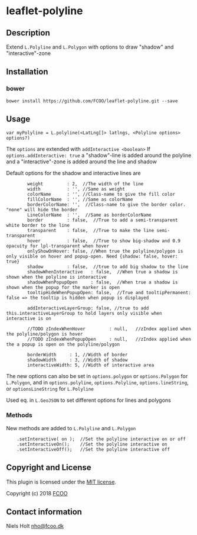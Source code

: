 # leaflet-polyline


## Description
Extend `L.Polyline` and `L.Polygon` with options to draw "shadow" and "interactive"-zone

## Installation
### bower
`bower install https://github.com/FCOO/leaflet-polyline.git --save`

## Usage
	var myPolyline = L.polyline(<LatLng[]> latlngs, <Polyline options> options?)

The `options` are extended with `addInteractive <boolean>` 
If `options.addInteractive: true` a "shadow"-line is added around the polyline and a "interactive"-zone is added around the line and shadow

Default options for the shadow and interactive lines are

            weight         : 2,  //The width of the line
            width          : '', //Same as weight
            colorName      : '', //Class-name to give the fill color
            fillColorName  : '', //Same as colorName
            borderColorName: '',  //Class-name to give the border color. "none" will hide the border
            LineColorName  : '',  //Same as borderColorName
            border         : false,  //True to add a semi-transparent white border to the line
            transparent    : false,  //True to make the line semi-transparent
            hover          : false,  //True to show big-shadow and 0.9 opacuity for lpl-transparent when hover
            onlyShowOnHover: false, //When true the polyline/polygon is only visible on hover and popup-open. Need {shadow: false, hover: true}
            shadow         : false,  //true to add big shadow to the line
            shadowWhenInteractive   : false,  //When true a shadow is shown when the polyline is interactive
            shadowWhenPopupOpen     : false,  //When true a shadow is shown when the popup for the marker is open
            tooltipHideWhenPopupOpen: false,  //True and tooltipPermanent: false => the tooltip is hidden when popup is displayed

            addInteractiveLayerGroup: false, //true to add this.interactiveLayerGroup to hold layers only visible when interactive is on

            //TODO zIndexWhenHover         : null,   //zIndex applied when the polyline/polygon is hover
            //TODO zIndexWhenPopupOpen     : null,   //zIndex applied when the a popup is open on the polyline/polygon

            borderWidth     : 1, //Width of border
            shadowWidth     : 3, //Width of shadow
            interactiveWidth: 5, //Width of interactive area

The new options can also be set in 
`options.polygon` or `options.Polygon` for `L.Polygon`, 
and in
`options.polyline`, `options.Polyline`, `options.lineString`, or `optionsLineString` for `L.Polyline`
 
Used eq. in `L.GeoJSON` to set different options for lines and polygons

 
### Methods
New methods are added to `L.Polyline` and `L.Polygon`

        .setInteractive( on ); 	//Set the polyline interactive on or off
        .setInteractiveOn();	//Set the polyline interactive on
        .setInteractiveOff();	//Set the polyline interactive off


## Copyright and License
This plugin is licensed under the [MIT license](https://github.com/FCOO/leaflet-polyline/LICENSE).

Copyright (c) 2018 [FCOO](https://github.com/FCOO)

## Contact information

Niels Holt nho@fcoo.dk